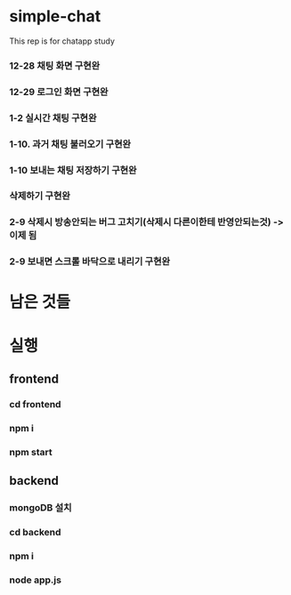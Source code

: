 # simple-chat
This rep is for chatapp study


### 12-28 채팅 화면 구현완 ###
### 12-29 로그인 화면 구현완 ###

### 1-2 실시간 채팅 구현완 ###
### 1-10. 과거 채팅 불러오기 구현완 ###
### 1-10 보내는 채팅 저장하기 구현완 ###
### 삭제하기 구현완 ###
### 2-9 삭제시 방송안되는 버그 고치기(삭제시 다른이한테 반영안되는것) -> 이제 됨 ###
### 2-9 보내면 스크롤 바닥으로 내리기 구현완 ###


# 남은 것들



# 실행

## frontend ##
### cd frontend ###
### npm i ###
### npm start ###

## backend ##
### mongoDB 설치 ###
### cd backend ###
### npm i ###
### node app.js ###